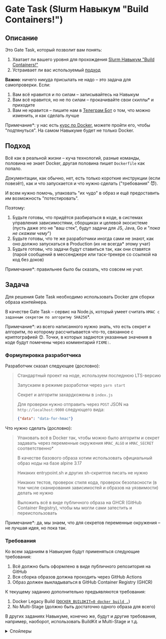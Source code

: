 # Gate Task (Slurm Навыкум "Build Containers!")

## Описание

Это Gate Task, который позволит вам понять:
1. Хватает ли вашего уровня для прохождения [Slurm Навыкум "Build Containers!"](https://slurm.io)
2. Устраивает ли вас используемый [подход](#Подход)

**Важно**: ничего никуда присылать не надо &ndash; это задача для самопроверки. Если:
1. Вам всё нравится и по силам &ndash; записывайтесь на Навыкум
2. Вам всё нравится, но не по силам &ndash; прокачивайте свои скиллы* и приходите
3. Вам не нравится &ndash; пишите нам в [Телеграм Бот](https://t.me/SlurmCustomerBot) о том, что можно изменить, и как сделать лучше

Примечание*: у нас есть [курс по Docker](https://slurm.io/docker-intensive), можете пройти его, чтобы "подтянуться". На самом Навыкуме будет не только Docker.

## Подход

Всё как в реальной жизни &ndash; куча технологий, разные команды, половина не знает Docker, другая половина пишет `Dockerfile` как попало.

Документации, как обычно, нет, есть только короткие инструкции (если повезёт), как и что запускается и что нужно сделать ("требования" 😈).

И всем нужно помочь, упаковать "их чудо" в образ и ещё предоставить им возможность "потестировать".

Поэтому:
1. Будьте готовы, что придётся разбираться в коде, в системах управления зависимостями, сборщиках и целевой экосистеме (пусть даже это не "ваш стек", будут задачи для JS, Java, Go и "*пока не скажем чему*")
2. Будьте готовы, что те же разработчики иногда сами не знают, как оно должно запускаться в Production (их не всегда* этому учат)
3. Будьте готовы, что задачи будут ставиться так, как они ставятся (парой сообщений в мессенджере или таск-трекере со ссылкой на код без доков)

Примечание*: правильнее было бы сказать, что совсем не учат.

## Задача

Для решения Gate Task необходимо использовать Docker для сборки образа контейнера.

В качестве Gate Task &ndash; сервис на Node.js, который умеет считать `HMAC с заданным секретом по алгоритму SHA256`*.

Примечание*: из всего написанного нужно знать, что есть секрет и алгоритм, по которому рассчитывается что-то, связанное с криптографией 😊. Точки, в которых задаются указанные значения в коде будут помечены через комментарий `FIXME:`.

### Формулировка разработчика

Разработчик сказал следующее (дословно):
> Стандартный проект на ноде, используем последнюю LTS-версию
> 
> Запускаем в режиме разработки через `yarn start`
> 
> Секрет и алгоритм захардкожены в `index.js`
> 
> Для проверки нужно отправить через `POST` JSON на `http://localhost:9000` следующего вида:
> ```json
> {"data": "data-for-hmac"}
> ```

Что нужно сделать (дословно):
> Упаковать всё в Docker так, чтобы можно было алгоритм и секрет задавать через переменные окружения `HMAC_ALGO` и `HMAC_SECRET` соответственно*
> 
> В качестве базового образа хотим использовать официальный образ ноды на базе alpine 3.17
> 
> Никаких entrypoint.sh и других sh-скриптов писать не нужно
> 
> Никаких тестов, проверок стиля кода, проверок безопасности (в том числе сканирования зависимостей и образов на уязвимости) делать не нужно
> 
> Выложить всё в виде публичного образа на GHCR (GitHub Container Registry), чтобы мы могли сами затестить и переиспользовать

Примечание*: да, мы знаем, что для секретов переменные окружения &ndash; не лучшая идея, но пока так.

### Требования

Ко всем заданиям в Навыкуме будут применяться следующие требования:
1. Всё должно быть оформлено в виде публичного репозитория на GitHub
2. Вся сборка образов должна проходить через GitHub Actions
3. Образ должен выкладываться в GitHub Container Registry (GHCR)

К текущему заданию дополнительно предъявляются требования:
1. Docker Legacy Build ([`DOCKER_BUILDKIT=0 docker build .`](https://github.com/docker/cli/pull/3314))
2. No Multi-Stage (должно быть достаточно одного образа для всего)

В других заданиях Навыкуме, конечно же, будут и другие требования, например, наоборот, использовать BuildKit и Multi-Stage и т.д.

<details>
<summary>Спойлеры</summary>

Спойлеры смотреть не хорошо 😈!

Основные моменты:
1. Не запускайте приложение от root'а (прописывайте это явно в `Dockerfile`)
2. Точно указывайте базовый образ (как минимум, с точностью до minor-версии)
3. Выполняйте установку только `production`-зависимостей и только с теми версиями, которые указаны в `*.lock`-файлах 

</details>
